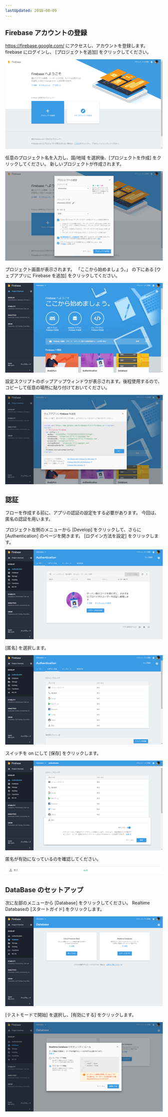 ```yaml
---
lastUpdated: 2018-08-09
---
```


## Firebase アカウントの登録 

https://firebase.google.com/ にアクセスし、アカウントを登録します。
firebase にログインし、 [プロジェクトを追加] をクリックしてください。

![Setup-FirebaseWellcome-ja](./../../../../img/InfoMotion/DataSource/firebase/Setup-FirebaseWellcome-ja.png)


任意のプロジェクト名を入力し、国/地域 を選択後、[プロジェクトを作成] をクリックしてください。
新しいプロジェクトが作成されます。

![Setup-addProject-ja](./../../../../img/InfoMotion/DataSource/firebase/Setup-addProject-ja.png)


プロジェクト画面が表示されます。
「ここから始めましょう。」 の下にある [ウェブアプリに Firebase を追加] をクリックしてください。

![Setup-getStarted-ja](./../../../../img/InfoMotion/DataSource/firebase/Setup-getStarted-ja.png)


設定スクリプトのポップアップウィンドウが表示されます。後程使用するので、コピーして任意の場所に貼り付けておいてください。

![Setup-firebaseKeys-ja](./../../../../img/InfoMotion/DataSource/firebase/Setup-firebaseKeys-ja.png)


## 認証

フローを作成する前に、アプリの認証の設定をする必要があります。
今回は、匿名の認証を用います。

プロジェクト左側のメニューから [Develop] をクリックして、さらに [Authentication] のページを開きます。
[ログイン方法を設定] をクリックします。

![Setup-authenticationSidebar-ja](./../../../../img/InfoMotion/DataSource/firebase/Setup-authenticationSidebar-ja.png)


[匿名] を選択します。

![Setup-authentication-ja](./../../../../img/InfoMotion/DataSource/firebase/Setup-authentication-ja.png)


スイッチを on にして [保存] をクリックします。

![Setup-anonymousEnable-ja](./../../../../img/InfoMotion/DataSource/firebase/Setup-anonymousEnable-ja.png)


匿名が有効になっているのを確認してください。

![Setup-anonymousStatusEnabled-ja](./../../../../img/InfoMotion/DataSource/firebase/Setup-anonymousStatusEnabled-ja.png)


## DataBase のセットアップ 

次に左部のメニューから [Database] をクリックしてください。
Realtime Databaseの [スタートガイド] をクリックします。

![Setup-database-ja](./../../../../img/InfoMotion/DataSource/firebase/Setup-database-ja.png)


[テストモードで開始] を選択し、[有効にする] をクリックします。

![Setup-databaseSecurity-ja](./../../../../img/InfoMotion/DataSource/firebase/Setup-databaseSecurity-ja.png)
